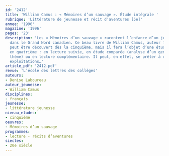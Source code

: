 ```yaml
---
id: '2412'
title: 'William Camus : « Mémoires d’un sauvage ». Étude intégrale '
rubrique: 'Littérature de jeunesse et récit d’aventures [5e]'
annee: '1996'
magazine: '1996'
pages: '23'
description: 'Les « Mémoires d’un sauvage » racontent l’enfance d’un jeune Indien
  dans le Grand Nord canadien. Ce beau livre de William Camus, auteur francophone,
  peut être découvert dès la cinquième, mais il fera l’objet d’une étude plus approfondie
  en quatrième : en lecture suivie, en étude comparée (analyse d’un genre ou d’un
  thème) ou en lecture complémentaire. Il peut, en effet, se prêter à de multiples
  exploitations…'
article_pdf: '2412.pdf'
revue: 'L’école des lettres des collèges'
auteurs:
- Denise Laboureau
auteur_jeunesse:
- William Camus
disciplines:
- français
jeunesse:
- littérature jeunesse
niveau_etudes:
- cinquième
oeuvres:
- Mémoires d’un sauvage
programmes:
- lecture - récits d’aventures
siecles:
- 20e siècle
---
```

